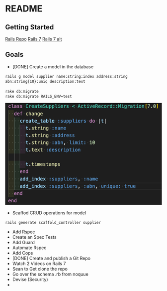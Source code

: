 # README

## Getting Started

[Rails Repo](https://github.com/rails/rails.git)
[Rails 7](https://rajeevkannav.com/post/2021-03-19-install-rails7-alpha-edge/)
[Rails 7 alt](https://sapidlabs.com/rails/2021/06/12/how-to-install-rails-7.html)

## Goals

- [DONE] Create a model in the database

```
rails g model supplier name:string:index address:string abn:string{10}:uniq description:text

rake db:migrate
rake db:migrate RAILS_ENV=test
```
![](docs/migration-create-suppliers.png)

- Scaffod CRUD operations for model

```
rails generate scaffold_controller supplier
```

- Add Rspec
- Create an Spec Tests
- Add Guard
- Automate Rspec
- Add Cops
- [DONE] Create and publish a Git Repo
- Watch 2 Videos on Rails 7
- Sean to Get clone the repo
- Go over the schema .rb from noquue
- Devise (Security)
- 



